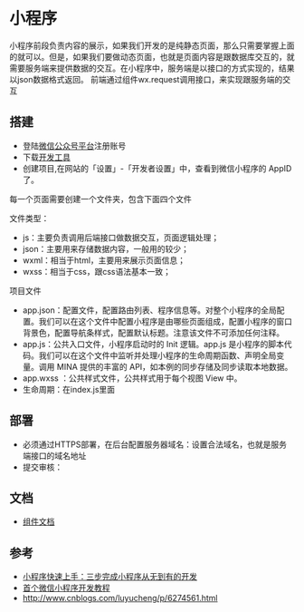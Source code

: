 # 小程序

小程序前段负责内容的展示，如果我们开发的是纯静态页面，那么只需要掌握上面的就可以。但是，如果我们要做动态页面，也就是页面内容是跟数据库交互的，就需要服务端来提供数据的交互。在小程序中，服务端是以接口的方式实现的，结果以json数据格式返回。
前端通过组件wx.request调用接口，来实现跟服务端的交互

## 搭建

- 登陆[微信公众号平台](http://mp.weixin.qq.com)注册账号
- 下载[开发工具](https://mp.weixin.qq.com/debug/wxadoc/dev/devtools/devtools.html)
- 创建项目,在网站的「设置」-「开发者设置」中，查看到微信小程序的 AppID 了。

每一个页面需要创建一个文件夹，包含下面四个文件

文件类型：
- js：主要负责调用后端接口做数据交互，页面逻辑处理；
- json：主要用来存储数据内容，一般用的较少；
- wxml：相当于html，主要用来展示页面信息；
- wxss：相当于css，跟css语法基本一致；


项目文件
- app.json：配置文件，配置路由列表、程序信息等。对整个小程序的全局配置。我们可以在这个文件中配置小程序是由哪些页面组成，配置小程序的窗口  背景色，配置导航条样式，配置默认标题。注意该文件不可添加任何注释。
- app.js：公共入口文件，小程序启动时的 Init 逻辑。app.js 是小程序的脚本代码。我们可以在这个文件中监听并处理小程序的生命周期函数、声明全局变量。调用 MINA 提供的丰富的 API，如本例的同步存储及同步读取本地数据。
- app.wxss ：公共样式文件，公共样式用于每个视图 View 中。
- 生命周期：在index.js里面

## 部署

- 必须通过HTTPS部署，在后台配置服务器域名：设置合法域名，也就是服务端接口的域名地址
- 提交审核：

## 文档

- [组件文档](https://mp.weixin.qq.com/debug/wxadoc/dev/api/)

## 参考

- [小程序快速上手：三步完成小程序从无到有的开发](http://blog.csdn.net/gitchat/article/details/77863478)
- [首个微信小程序开发教程](https://juejin.im/entry/57e34d6bd2030900691e9ad7)
- http://www.cnblogs.com/luyucheng/p/6274561.html